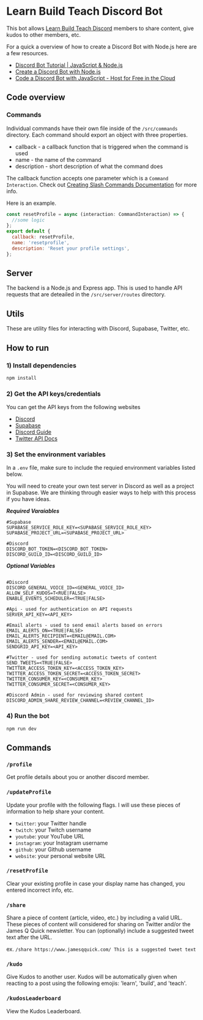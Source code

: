 # Learn Build Teach Discord Bot

This bot allows [Learn Build Teach Discord](https://discord.gg/vM2bagU) members to share content, give kudos to other members, etc.

For a quick a overview of how to create a Discord Bot with Node.js here are a few resources.

- [Discord Bot Tutorial | JavaScript & Node.js](https://www.youtube.com/watch?v=pDQAn18-2go&ab_channel=Andy%27sTechTutorials)
- [Create a Discord Bot with Node.js](https://www.youtube.com/watch?v=BmKXBVdEV0g&ab_channel=TraversyMedia)
- [Code a Discord Bot with JavaScript - Host for Free in the Cloud](https://www.youtube.com/watch?v=7rU_KyudGBY&t=14s&ab_channel=freeCodeCamp.org)

## Code overview

### Commands

Individual commands have their own file inside of the `/src/commands` directory. Each command should export an object with three properties.

- callback - a callback function that is triggered when the command is used
- name - the name of the command
- description - short description of what the command does

The callback function accepts one parameter which is a `Command Interaction`. Check out [Creating Slash Commands Documentation](https://discordjs.guide/creating-your-bot/slash-commands.html#before-you-continue) for more info.

Here is an example.

```javascript
const resetProfile = async (interaction: CommandInteraction) => {
  //some logic
};
export default {
  callback: resetProfile,
  name: 'resetprofile',
  description: 'Reset your profile settings',
};
```

## Server

The backend is a Node.js and Express app. This is used to handle API requests that are deteailed in the `/src/server/routes` directory.

## Utils

These are utility files for interacting with Discord, Supabase, Twitter, etc.

## How to run

### 1) Install dependencies

```sh
npm install
```

### 2) Get the API keys/credentials

You can get the API keys from the following websites

- [Discord](https://discord.com/developers/applications)
- [Supabase](https://supabase.com/)
- [Discord Guide](https://www.digitalocean.com/community/tutorials/how-to-build-a-discord-bot-with-node-js)
- [Twitter API Docs](https://developer.twitter.com/en/docs/twitter-api)

### 3) Set the environment variables

In a `.env` file, make sure to include the requied environment variables listed below.

You will need to create your own test server in Discord as well as a project in Supabase. We are thinking through easier ways to help with this process if you have ideas.

**_Required Varaiables_**

```env
#Supabase
SUPABASE_SERVICE_ROLE_KEY=<SUPABASE_SERVICE_ROLE_KEY>
SUPABASE_PROJECT_URL=<SUPABASE_PROJECT_URL>

#Discord
DISCORD_BOT_TOKEN=<DISCORD_BOT_TOKEN>
DISCORD_GUILD_ID=<DISCORD_GUILD_ID>
```

**_Optional Variables_**

```env

#Discord
DISCORD_GENERAL_VOICE_ID=<GENERAL_VOICE_ID>
ALLOW_SELF_KUDOS=T<RUE|FALSE>
ENABLE_EVENTS_SCHEDULER=<TRUE|FALSE>

#Api - used for authentication on API requests
SERVER_API_KEY=<API_KEY>

#Email alerts - used to send email alerts based on errors
EMAIL_ALERTS_ON=<TRUE|FALSE>
EMAIL_ALERTS_RECIPIENT=<EMAIL@EMAIL.COM>
EMAIL_ALERTS_SENDER=<EMAIL@EMAIL.COM>
SENDGRID_API_KEY=<API_KEY>

#Twitter - used for sending automatic tweets of content
SEND_TWEETS=<TRUE|FALSE>
TWITTER_ACCESS_TOKEN_KEY=<ACCESS_TOKEN_KEY>
TWITTER_ACCESS_TOKEN_SECRET=<ACCESS_TOKEN_SECRET>
TWITTER_CONSUMER_KEY=<CONSUMER_KEY>
TWITTER_CONSUMER_SECRET=<CONSUMER_KEY>

#Discord Admin - used for reviewing shared content
DISCORD_ADMIN_SHARE_REVIEW_CHANNEL=<REVIEW_CHANNEL_ID>
```

### 4) Run the bot

```sh
npm run dev
```

## Commands

### `/profile`

Get profile details about you or another discord member.

### `/updateProfile`

Update your profile with the following flags. I will use these pieces of information to help share your content.

- `twitter`: your Twitter handle
- `twitch`: your Twitch username
- `youtube`: your YouTube URL
- `instagram`: your Instagram username
- `github`: your Github username
- `website`: your personal website URL

### `/resetProfile`

Clear your existing profile in case your display name has changed, you entered incorrect info, etc.

### `/share`

Share a piece of content (article, video, etc.) by including a valid URL. These pieces of content will considered for sharing on Twitter and/or the James Q Quick newsletter. You can (optionally) include a suggested tweet text after the URL.

ex. `/share https://www.jamesqquick.com/ This is a suggested tweet text`

### `/kudo`

Give Kudos to another user. Kudos will be automatically given when reacting to a post using the following emojis: 'learn', 'build', and 'teach'.

### `/kudosLeaderboard`

View the Kudos Leaderboard.
